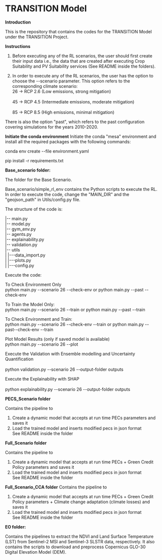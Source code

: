 # TRANSITION Model

**Introduction**

This is the repository that contains the codes for the TRANSITION Model under the TRANSITION Project. 


**Instructions**
1. Before executing any of the RL scenarios, the user should first create their input data i.e., the data that are created after executing Crop Suitability and PV Suitability services (See README inside the folders).

2. In order to execute any of the RL scenarios, the user has the option to choose the --scenario parameter. 
This option refers to the corresponding climate scenario: <br /> 
26 → RCP 2.6 (Low emissions, strong mitigation) <br />  
45 → RCP 4.5 (Intermediate emissions, moderate mitigation) <br />  
85 → RCP 8.5 (High emissions, minimal mitigation) <br />  

There is also the option "past", which refers to the past configuration covering simulations for the years 2010-2020.  

**Initiate the conda environment**
Initiate the conda "mesa" environment and install all the required packages with the following commands:

conda env create --file environment.yaml

pip install -r requirements.txt  

**Base_scenario folder:**

The folder for the Base Scenario. 

Base_scenario/simple_rl_env contains the Python scripts to execute the RL. 
In order to execute the code, change the "MAIN_DIR" and the "geojson_path" in Utils/config.py file.

The structure of the code is: 

|-- main.py <br /> 
|-- model.py <br /> 
|-- gym_env.py  <br /> 
|-- agents.py <br /> 
|-- explainability.py <br /> 
|-- validation.py <br /> 
|-- utils <br /> 
|   |---data_import.py <br /> 
|   |---plots.py <br /> 
|   |---config.py <br /> 


Execute the code: <br /> 

To Check Environment Only <br /> 
python main.py --scenario 26 --check-env or python main.py --past --check-env <br /> 

To Train the Model Only: <br /> 
python main.py --scenario 26 --train or python main.py --past --train <br /> 

To Check Environment and Train:  <br /> 
python main.py --scenario 26 --check-env --train or python main.py --past--check-env --train<br />  

Plot Model Results (only if saved model is available) <br />
python main.py --scenario 26 --plot  <br /> 

Execute the Validation with Ensemble modelling and Uncertainty Quantification <br />  
python validation.py --scenario 26 --output-folder outputs <br />  

Execute the Explainability with SHAP <br />  
python explainability.py --scenario 26 --output-folder outputs <br />  


**PECS_Scenario folder**

Contains the pipeline to <br />
1. Create a dynamic model that accepts at run time PECs parameters and saves it  <br />
2. Load the trained model and inserts modified pecs in json format  <br />
See README inside the folder <br /> 


**Full_Scenario folder**

Contains the pipeline to <br />
1. Create a dynamic model that accepts at run time PECs + Green Credit Policy parameters and saves it  <br />
2. Load the trained model and inserts modified pecs in json format  <br />
See README inside the folder <br /> 

**Full_Scenario_CCA folder**
Contains the pipeline to <br />
1. Create a dynamic model that accepts at run time PECs + Green Credit Policy parameters + Climate change adaptation (climate losses) and saves it  <br />
2. Load the trained model and inserts modified pecs in json format  <br />
See README inside the folder <br /> 

**EO folder:**

Contains the pipelines to extract the NDVI and Land Surface Temperature (LST) from Sentinel-2 MSI and Sentinel-3 SLSTR data, respectively. 
It also contains the scripts to download and preprocess Copernicus GLO-30 Digital Elevation Model (DEM).




